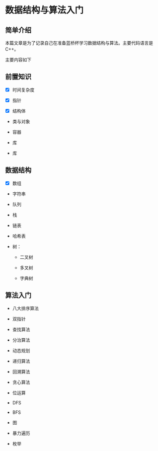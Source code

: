 # 数据结构与算法入门

## 简单介绍

本篇文章是为了记录自己在准备蓝桥杯学习数据结构与算法。主要代码语言是 C++。

主要内容如下

## 前置知识

- [x] 时间复杂度

- [x] 指针

- [x] 结构体

- 类与对象

- <vector> 容器

- <cmath> 库

- <iomanip> 库

## 数据结构

-  [x] 数组

- 字符串

- 队列

- 栈

- 链表

- 哈希表

- 树：
    
    -   二叉树
    
    -   多叉树
  
    -   字典树

## 算法入门

- 八大排序算法

- 双指针

- 查找算法

- 分治算法

- 动态规划

- 递归算法

- 回溯算法

- 贪心算法

- 位运算

- DFS

- BFS

- 图

- 暴力遍历

- 枚举






